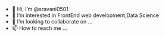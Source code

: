 - 👋 Hi, I’m @sravani0501
- 👀 I’m interested in FrontEnd web development,Data Science
-  💞️ I’m looking to collaborate on ...
- 📫 How to reach me ...

<!---
sravani0501/sravani0501 is a ✨ special ✨ repository because its `README.md` (this file) appears on your GitHub profile.
You can click the Preview link to take a look at your changes.
--->
